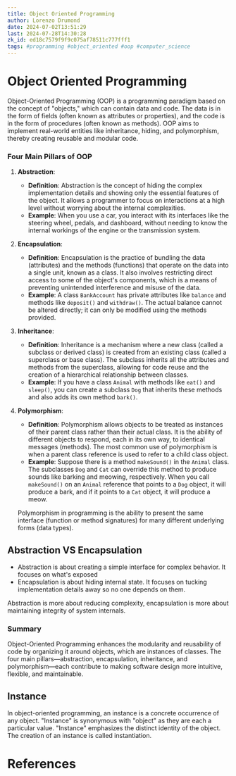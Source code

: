 ```yaml
---
title: Object Oriented Programming
author: Lorenzo Drumond
date: 2024-07-02T13:51:29
last: 2024-07-28T14:30:28
zk_id: ed18c7579f9f9c075af78511c777fff1
tags: #programming #object_oriented #oop #computer_science
---
```



# Object Oriented Programming

Object-Oriented Programming (OOP) is a programming paradigm based on the concept of "objects," which can contain data and code. The data is in the form of fields (often known as attributes or properties), and the code is in the form of procedures (often known as methods). OOP aims to implement real-world entities like inheritance, hiding, and polymorphism, thereby creating reusable and modular code.

### Four Main Pillars of OOP

1. **Abstraction**:
   - **Definition**: Abstraction is the concept of hiding the complex implementation details and showing only the essential features of the object. It allows a programmer to focus on interactions at a high level without worrying about the internal complexities.
   - **Example**: When you use a car, you interact with its interfaces like the steering wheel, pedals, and dashboard, without needing to know the internal workings of the engine or the transmission system.

2. **Encapsulation**:
   - **Definition**: Encapsulation is the practice of bundling the data (attributes) and the methods (functions) that operate on the data into a single unit, known as a class. It also involves restricting direct access to some of the object's components, which is a means of preventing unintended interference and misuse of the data.
   - **Example**: A class `BankAccount` has private attributes like `balance` and methods like `deposit()` and `withdraw()`. The actual balance cannot be altered directly; it can only be modified using the methods provided.

3. **Inheritance**:
   - **Definition**: Inheritance is a mechanism where a new class (called a subclass or derived class) is created from an existing class (called a superclass or base class). The subclass inherits all the attributes and methods from the superclass, allowing for code reuse and the creation of a hierarchical relationship between classes.
   - **Example**: If you have a class `Animal` with methods like `eat()` and `sleep()`, you can create a subclass `Dog` that inherits these methods and also adds its own method `bark()`.

4. **Polymorphism**:
   - **Definition**: Polymorphism allows objects to be treated as instances of their parent class rather than their actual class. It is the ability of different objects to respond, each in its own way, to identical messages (methods). The most common use of polymorphism is when a parent class reference is used to refer to a child class object.
   - **Example**: Suppose there is a method `makeSound()` in the `Animal` class. The subclasses `Dog` and `Cat` can override this method to produce sounds like barking and meowing, respectively. When you call `makeSound()` on an `Animal` reference that points to a `Dog` object, it will produce a bark, and if it points to a `Cat` object, it will produce a meow.

   Polymorphism in programming is the ability to present the same interface (function or method signatures) for many different underlying forms (data types).

## Abstraction VS Encapsulation

- Abstraction is about creating a simple interface for complex behavior. It focuses on what's exposed
- Encapsulation is about hiding internal state. It focuses on tucking implementation details away so no one depends on them.

Abstraction is more about reducing complexity, encapsulation is more about maintaining integrity of system internals.

### Summary

Object-Oriented Programming enhances the modularity and reusability of code by organizing it around objects, which are instances of classes. The four main pillars—abstraction, encapsulation, inheritance, and polymorphism—each contribute to making software design more intuitive, flexible, and maintainable.

## Instance

In object-oriented programming, an instance is a concrete occurrence of any object. "Instance" is synonymous with "object" as they are each a particular value. "Instance" emphasizes the distinct identity of the object. The creation of an instance is called instantiation.

# References
